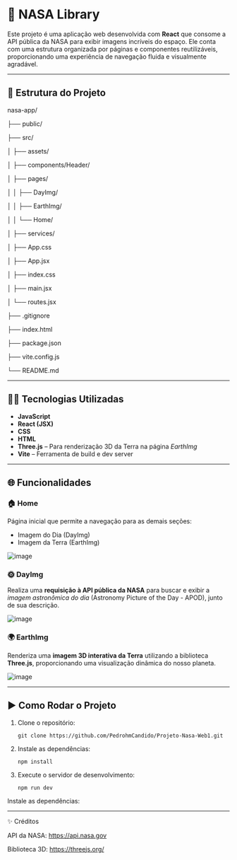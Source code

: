 # 🚀 NASA Library

Este projeto é uma aplicação web desenvolvida com **React** que consome a API pública da NASA para exibir imagens incríveis do espaço. Ele conta com uma estrutura organizada por páginas e componentes reutilizáveis, proporcionando uma experiência de navegação fluida e visualmente agradável.

---

## 📁 Estrutura do Projeto

nasa-app/

├── public/

├── src/

│ ├── assets/

│ ├── components/Header/

│ ├── pages/

│ │ ├── DayImg/

│ │ ├── EarthImg/

│ │ └── Home/

│ ├── services/

│ ├── App.css

│ ├── App.jsx

│ ├── index.css

│ ├── main.jsx

│ └── routes.jsx

├── .gitignore

├── index.html

├── package.json

├── vite.config.js

└── README.md

---

## 🧑‍💻 Tecnologias Utilizadas

- **JavaScript**
- **React (JSX)**
- **CSS**
- **HTML**
- **Three.js** – Para renderização 3D da Terra na página *EarthImg*
- **Vite** – Ferramenta de build e dev server

---

## 🌐 Funcionalidades

### 🏠 Home
Página inicial que permite a navegação para as demais seções:
- Imagem do Dia (DayImg)
- Imagem da Terra (EarthImg)

![image](https://github.com/user-attachments/assets/225d4d19-6b45-4a5a-b393-8241b250acfa)


### 🌞 DayImg
Realiza uma **requisição à API pública da NASA** para buscar e exibir a *imagem astronômica do dia* (Astronomy Picture of the Day - APOD), junto de sua descrição.

![image](https://github.com/user-attachments/assets/efb85c19-db38-4f0f-9a0a-5a4d01feb21d)

### 🌍 EarthImg
Renderiza uma **imagem 3D interativa da Terra** utilizando a biblioteca **Three.js**, proporcionando uma visualização dinâmica do nosso planeta.

![image](https://github.com/user-attachments/assets/e0eb5e4d-6ada-4c3e-99e2-4ee10fca4501)

---

## ▶️ Como Rodar o Projeto

1. Clone o repositório:
   ```
   git clone https://github.com/PedrohmCandido/Projeto-Nasa-Web1.git

2. Instale as dependências:
   ```
   npm install

3. Execute o servidor de desenvolvimento:
   ```
   npm run dev
Instale as dependências:

 ---
 

✨ Créditos

API da NASA: https://api.nasa.gov

Biblioteca 3D: https://threejs.org/

